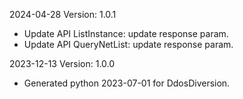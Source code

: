 2024-04-28 Version: 1.0.1
- Update API ListInstance: update response param.
- Update API QueryNetList: update response param.


2023-12-13 Version: 1.0.0
- Generated python 2023-07-01 for DdosDiversion.

